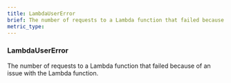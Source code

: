 ```yaml
---
title: LambdaUserError
brief: The number of requests to a Lambda function that failed because of an issue with the Lambda function.
metric_type:
---
```

### LambdaUserError

The number of requests to a Lambda function that failed because of an issue with the Lambda function.
